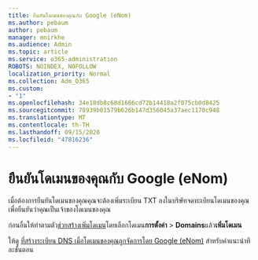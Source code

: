 ```yaml
---
title: ยืนยันโดเมนของคุณกับ Google (eNom)
ms.author: pebaum
author: pebaum
manager: mnirkhe
ms.audience: Admin
ms.topic: article
ms.service: o365-administration
ROBOTS: NOINDEX, NOFOLLOW
localization_priority: Normal
ms.collection: Adm_O365
ms.custom:
- "1"
ms.openlocfilehash: 34e18db8c68d1666cd72b14418a2f075cb0d8425
ms.sourcegitcommit: 78939b01579b626b147d356045a37aec1170c948
ms.translationtype: MT
ms.contentlocale: th-TH
ms.lasthandoff: 09/15/2020
ms.locfileid: "47816236"
---
```

# <a name="verify-your-domain-with-google-enom"></a>ยืนยันโดเมนของคุณกับ Google (eNom)

เมื่อต้องการยืนยันโดเมนของคุณคุณจะต้องเพิ่มระเบียน TXT ลงในบริษัทจดทะเบียนโดเมนของคุณเพื่อยืนยันว่าคุณเป็นเจ้าของโดเมนของคุณ 

ก่อนอื่นให้ทำตามตัว[ช่วยสร้างเพิ่มโดเมน](https://admin.microsoft.com/Adminportal#/Domains)โดยเลือกโดเมน**การตั้งค่า** \> **Domains**แล้ว**เพิ่มโดเมน**
  
ให้ดู [ที่สร้างระเบียน DNS เมื่อโดเมนของคุณถูกจัดการโดย Google (eNom)](https://docs.microsoft.com/microsoft-365/admin/dns/create-dns-records-for-domain-managed-by-google-enom) สำหรับคำแนะนำทีละขั้นตอน
